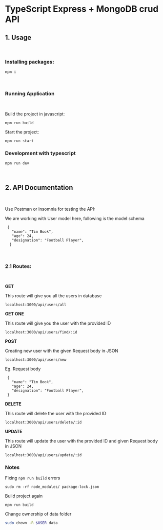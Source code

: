 # TypeScript Express + MongoDB crud API

<!-- ## **Usage:** -->

## **1. Usage**

&nbsp;

### **Installing packages:**

```
npm i
```

&nbsp;

### **Running Application**

&nbsp;

Build the project in javascript:

```
npm run build
```

Start the project:

```
npm run start
```

### Development with typescript

```
npm run dev
```

&nbsp;

## **2. API Documentation**

&nbsp;

Use Postman or Insomnia for testing the API:

We are working with User model here, following is the model schema

```
 {
   "name": "Tim Book",
   "age": 24,
   "designation": "Football Player",
  }
```

&nbsp;

<!-- ### **<ins>Routes</ins>** -->

### **2.1 Routes:**

&nbsp;

**GET**

This route will give you all the users in database

```
localhost:3000/api/users/all
```

**GET ONE**

This route will give you the user with the provided ID

```
localhost:3000/api/users/find/:id
```

**POST**

Creating new user with the given Request body in JSON

```
localhost:3000/api/users/new
```

Eg. Request body

```
 {
   "name": "Tim Book",
   "age": 24,
   "designation": "Football Player",
 }
```

**DELETE**

This route will delete the user with the provided ID

```
localhost:3000/api/users/delete/:id
```

**UPDATE**

This route will update the user with the provided ID and given Request body in JSON

```
localhost:3000/api/users/update/:id
```

### Notes

Fixing `npm run build` errors


```
sudo rm -rf node_modules/ package-lock.json
```

Build project again

```
npm run build
```

Change ownership of data folder
```bash
sudo chown -R $USER data
```